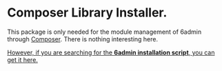# Composer Library Installer.

This package is only needed for the module management of 6admin through [Composer](http://getcomposer.org). There is nothing interesting here.

[However, if you are searching for the **6admin installation script**, you can get it here.](https://github.com/6admin/installer)
